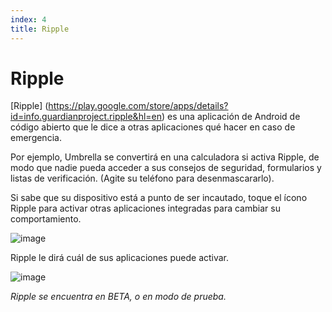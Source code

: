 ```yaml
---
index: 4
title: Ripple
---
```

# Ripple

[Ripple] (https://play.google.com/store/apps/details?id=info.guardianproject.ripple&hl=en) es una aplicación de Android de código abierto que le dice a otras aplicaciones qué hacer en caso de emergencia.

Por ejemplo, Umbrella se convertirá en una calculadora si activa Ripple, de modo que nadie pueda acceder a sus consejos de seguridad, formularios y listas de verificación. (Agite su teléfono para desenmascararlo).

Si sabe que su dispositivo está a punto de ser incautado, toque el ícono Ripple para activar otras aplicaciones integradas para cambiar su comportamiento.

![image](ripple0.png)

Ripple le dirá cuál de sus aplicaciones puede activar.

![image](ripple1.png)

_Ripple se encuentra en BETA, o en modo de prueba._